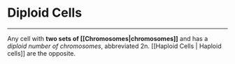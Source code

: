 # Diploid Cells
---
Any cell with **two sets of [[Chromosomes|chromosomes]]** and has a *diploid number of chromosomes*, abbreviated 2n.
[[Haploid Cells | Haploid cells]] are the opposite.